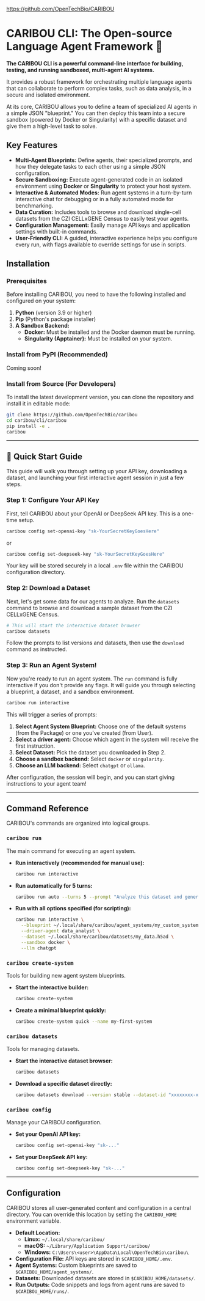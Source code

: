 https://github.com/OpenTechBio/CARIBOU

# CARIBOU CLI: The Open-source Language Agent Framework 🚀

**The CARIBOU CLI is a powerful command-line interface for building, testing, and running sandboxed, multi-agent AI systems.** 

It provides a robust framework for orchestrating multiple language agents that can collaborate to perform complex tasks, such as data analysis, in a secure and isolated environment.

At its core, CARIBOU allows you to define a team of specialized AI agents in a simple JSON "blueprint." You can then deploy this team into a secure sandbox (powered by Docker or Singularity) with a specific dataset and give them a high-level task to solve.

## Key Features

  * **Multi-Agent Blueprints:** Define agents, their specialized prompts, and how they delegate tasks to each other using a simple JSON configuration.
  * **Secure Sandboxing:** Execute agent-generated code in an isolated environment using **Docker** or **Singularity** to protect your host system.
  * **Interactive & Automated Modes:** Run agent systems in a turn-by-turn interactive chat for debugging or in a fully automated mode for benchmarking.
  * **Data Curation:** Includes tools to browse and download single-cell datasets from the CZI CELLxGENE Census to easily test your agents.
  * **Configuration Management:** Easily manage API keys and application settings with built-in commands.
  * **User-Friendly CLI:** A guided, interactive experience helps you configure every run, with flags available to override settings for use in scripts.

## Installation

### Prerequisites

Before installing CARIBOU, you need to have the following installed and configured on your system:

1.  **Python** (version 3.9 or higher)
2.  **Pip** (Python's package installer)
3.  **A Sandbox Backend:**
      * **Docker:** Must be installed and the Docker daemon must be running.
      * **Singularity (Apptainer):** Must be installed on your system.

### Install from PyPI (Recommended)
Coming soon!

### Install from Source (For Developers)

To install the latest development version, you can clone the repository and install it in editable mode:

```bash
git clone https://github.com/OpenTechBio/caribou
cd caribou/cli/caribou
pip install -e .
caribou
```

-----

## 🚀 Quick Start Guide

This guide will walk you through setting up your API key, downloading a dataset, and launching your first interactive agent session in just a few steps.

### Step 1: Configure Your API Key

First, tell CARIBOU about your OpenAI or DeepSeek API key. This is a one-time setup.

```bash
caribou config set-openai-key "sk-YourSecretKeyGoesHere"
```
  
or  
  
```bash
caribou config set-deepseek-key "sk-YourSecretKeyGoesHere"
```


Your key will be stored securely in a local `.env` file within the CARIBOU configuration directory.

### Step 2: Download a Dataset

Next, let's get some data for our agents to analyze. Run the `datasets` command to browse and download a sample dataset from the CZI CELLxGENE Census.

```bash
# This will start the interactive dataset browser
caribou datasets
```

Follow the prompts to list versions and datasets, then use the `download` command as instructed.

### Step 3: Run an Agent System\!

Now you're ready to run an agent system. The `run` command is fully interactive if you don't provide any flags. It will guide you through selecting a blueprint, a dataset, and a sandbox environment.

```bash
caribou run interactive
```

This will trigger a series of prompts:

1.  **Select Agent System Blueprint:** Choose one of the default systems (from the Package) or one you've created (from User).
2.  **Select a driver agent:** Choose which agent in the system will receive the first instruction.
3.  **Select Dataset:** Pick the dataset you downloaded in Step 2.
4.  **Choose a sandbox backend:** Select `docker` or `singularity`.
5.  **Choose an LLM backend:** Select `chatgpt` or `ollama`.

After configuration, the session will begin, and you can start giving instructions to your agent team\!

-----

## Command Reference

CARIBOU's commands are organized into logical groups.

### `caribou run`

The main command for executing an agent system.

  * **Run interactively (recommended for manual use):**
    ```bash
    caribou run interactive
    ```
  * **Run automatically for 5 turns:**
    ```bash
    caribou run auto --turns 5 --prompt "Analyze this dataset and generate a UMAP plot."
    ```
  * **Run with all options specified (for scripting):**
    ```bash
    caribou run interactive \
      --blueprint ~/.local/share/caribou/agent_systems/my_custom_system.json \
      --driver-agent data_analyst \
      --dataset ~/.local/share/caribou/datasets/my_data.h5ad \
      --sandbox docker \
      --llm chatgpt
    ```

### `caribou create-system`

Tools for building new agent system blueprints.

  * **Start the interactive builder:**
    ```bash
    caribou create-system
    ```
  * **Create a minimal blueprint quickly:**
    ```bash
    caribou create-system quick --name my-first-system
    ```

### `caribou datasets`

Tools for managing datasets.

  * **Start the interactive dataset browser:**
    ```bash
    caribou datasets
    ```
  * **Download a specific dataset directly:**
    ```bash
    caribou datasets download --version stable --dataset-id "xxxxxxxx-xxxx-xxxx-xxxx-xxxxxxxxxxxx"
    ```

### `caribou config`

Manage your CARIBOU configuration.

  * **Set your OpenAI API key:**
    ```bash
    caribou config set-openai-key "sk-..."
    ```
  * **Set your DeepSeek API key:**
    ```bash
    caribou config set-deepseek-key "sk-..."
    ```

-----

## Configuration

CARIBOU stores all user-generated content and configuration in a central directory. You can override this location by setting the `CARIBOU_HOME` environment variable.

  * **Default Location:**
      * **Linux:** `~/.local/share/caribou/`
      * **macOS:** `~/Library/Application Support/caribou/`
      * **Windows:** `C:\Users\<user>\AppData\Local\OpenTechBio\caribou\`
  * **Configuration File:** API keys are stored in `$CARIBOU_HOME/.env`.
  * **Agent Systems:** Custom blueprints are saved to `$CARIBOU_HOME/agent_systems/`.
  * **Datasets:** Downloaded datasets are stored in `$CARIBOU_HOME/datasets/`.
  * **Run Outputs:** Code snippets and logs from agent runs are saved to `$CARIBOU_HOME/runs/`.